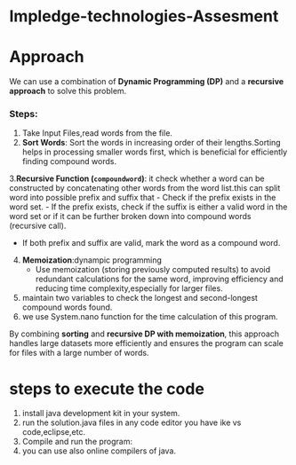 # Impledge-technologies-Assesment
# Approach
We can use a combination of **Dynamic Programming (DP)** and a **recursive approach** to solve this problem. 
### Steps:
1. Take Input Files,read words from the file.
2. **Sort Words**:
  Sort the words in increasing order of their lengths.Sorting helps in processing smaller words first, which is beneficial for efficiently finding compound words.

3.**Recursive Function (`compoundword`)**:
  it check whether a word can be constructed by concatenating other words from the word list.this can split word into possible prefix and suffix that 
        - Check if the prefix exists in the word set.
     - If the prefix exists, check if the suffix is either a valid word in the word set or if it can be further broken down into compound words (recursive call).
   - If both prefix and suffix are valid, mark the word as a compound word.
4. **Memoization**:dynampic programming 
   - Use memoization (storing previously computed results) to avoid redundant calculations for the same word, improving efficiency and reducing time complexity,especially for larger files.
5.  maintain two variables to check the longest and second-longest compound words found.
6. we use System.nano function for the  time calculation of this program.

By combining **sorting** and **recursive DP with memoization**, this approach handles large datasets more efficiently and ensures the program can scale for files with a large number of words.
# steps to execute the code 
1. install java development kit in your system.
2. run the solution.java files in any code editor you have ike vs code,eclipse,etc.
3. Compile and run the program:
4. you can use also online compilers of java.
